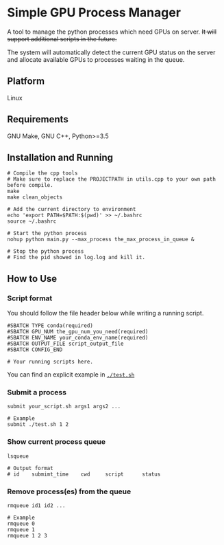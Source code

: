 # Simple GPU Process Manager

A tool to manage the python processes which need GPUs on server. ~~It will support additional scripts in the future.~~

The system will automatically detect the current GPU status on the server and allocate available GPUs to processes waiting in the queue.

## Platform

Linux

## Requirements

GNU Make, GNU C++, Python>=3.5

## Installation and Running

``` shell
# Compile the cpp tools
# Make sure to replace the PROJECTPATH in utils.cpp to your own path before compile. 
make
make clean_objects

# Add the current directory to environment
echo 'export PATH=$PATH:$(pwd)' >> ~/.bashrc
source ~/.bashrc

# Start the python process
nohup python main.py --max_process the_max_process_in_queue &

# Stop the python process
# Find the pid showed in log.log and kill it. 
```

## How to Use

### Script format

You should follow the file header below while writing a running script. 
``` shell
#SBATCH TYPE conda(required)
#SBATCH GPU_NUM the_gpu_num_you_need(required)
#SBATCH ENV_NAME your_conda_env_name(required)
#SBATCH OUTPUT_FILE script_output_file
#SBATCH CONFIG_END

# Your running scripts here. 
```

You can find an explicit example in [`./test.sh`](./test.sh)

### Submit a process
``` shell
submit your_script.sh args1 args2 ...

# Example
submit ./test.sh 1 2
```

### Show current process queue
``` shell
lsqueue

# Output format
# id    submimt_time    cwd     script      status
```

### Remove process(es) from the queue
``` shell
rmqueue id1 id2 ...

# Example
rmqueue 0
rmqueue 1
rmqueue 1 2 3
```